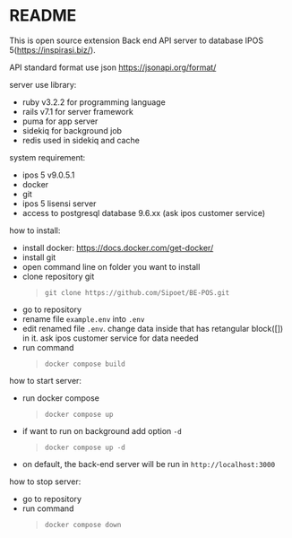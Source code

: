 # README

This is open source extension Back end API server to database IPOS 5(https://inspirasi.biz/).

API standard format use json https://jsonapi.org/format/

server use library:
* ruby v3.2.2 for programming language
* rails v7.1 for server framework
* puma for app server
* sidekiq for background job
* redis used in sidekiq and cache

system requirement:
* ipos 5 v9.0.5.1
* docker
* git
* ipos 5 lisensi server
* access to postgresql database 9.6.xx (ask ipos customer service)


how to install:
* install docker: https://docs.docker.com/get-docker/
* install git
* open command line on folder you want to install
* clone repository git
  >``git clone https://github.com/Sipoet/BE-POS.git``
* go to repository
* rename file `example.env` into `.env`
* edit renamed file `.env`. change data inside that has retangular block([]) in it. ask ipos customer service for data needed
* run command
  >``docker compose build``

how to start server:
* run docker compose
  >`docker compose up`
* if want to run on background add option `-d`
  >`docker compose up -d`
* on default, the back-end server will be run in `http://localhost:3000`

how to stop server:
* go to repository
* run command
  >`docker compose down`
